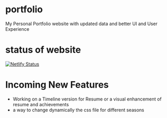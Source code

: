 # portfolio
My Personal Portfolio website with updated data and better UI and User Experience

# status of website
[![Netlify Status](https://api.netlify.com/api/v1/badges/599517df-1780-4fd6-adf5-f1e1110609fa/deploy-status)](https://app.netlify.com/sites/nirmithvictor/deploys)

# Incoming New Features
- Working on a Timeline version for Resume or a visual enhancement of resume and achievements
- a way to change dynamically the css file for different seasons
